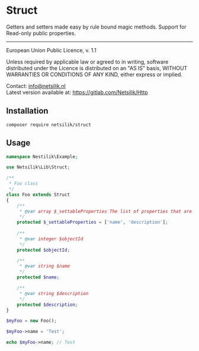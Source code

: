 Struct
======

Getters and setters made easy by rule bound magic methods. Support for Read-only public properties.

---

European Union Public Licence, v. 1.1

Unless required by applicable law or agreed to in writing, software
distributed under the Licence is distributed on an "AS IS" basis,
WITHOUT WARRANTIES OR CONDITIONS OF ANY KIND, either express or implied.

Contact: info@netsilik.nl  
Latest version available at: https://gitlab.com/Netsilik/Http

Installation
------------

```
composer require netsilik/struct
```

Usage
-----

```php
namespace Nestilik\Example;

use Netsilik\Lib\Struct;

/**
 * Foo class
 */
class Foo extends Struct
{
	/**
	 * @var array $_settableProperties The list of properties that are settable
	 */
	protected $_settableProperties = ['name', 'description'];
	
	/**
	 * @var integer $objectId
	 */
	protected $objectId;

	/**
	 * @var string $name
	 */
	protected $name;

	/**
	 * @var string $description
	 */
	protected $description;
}

$myFoo = new Foo();

$myFoo->name = 'Test';

echo $myFoo->name; // Test

```
